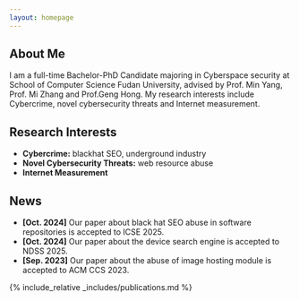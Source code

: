 ```yaml
---
layout: homepage
---
```


## About Me

I am a full-time Bachelor-PhD Candidate majoring in Cyberspace security at School of Computer Science Fudan University, advised by Prof. Min Yang, Prof. Mi Zhang and Prof.Geng Hong. My research interests include Cybercrime, novel cybersecurity threats and Internet measurement.

## Research Interests

- **Cybercrime:** blackhat SEO, underground industry
- **Novel Cybersecurity Threats:** web resource abuse
- **Internet Measurement** 

## News

- **[Oct. 2024]** Our paper about black hat SEO abuse in software repositories is accepted to ICSE 2025.
- **[Oct. 2024]** Our paper about the device search engine is accepted to NDSS 2025.
- **[Sep. 2023]** Our paper about the abuse of image hosting module is accepted to ACM CCS 2023.


{% include_relative _includes/publications.md %}

<!-- {% include_relative _includes/services.md %} -->
